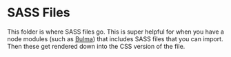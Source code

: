 # SASS Files

This folder is where SASS files go.  This is super helpful for when you have a node modules (such as [Bulma](https://bulma.io/documentation/customize/with-node-sass/)) that includes SASS files that you can import.  Then these get rendered down into the CSS version of the file.
